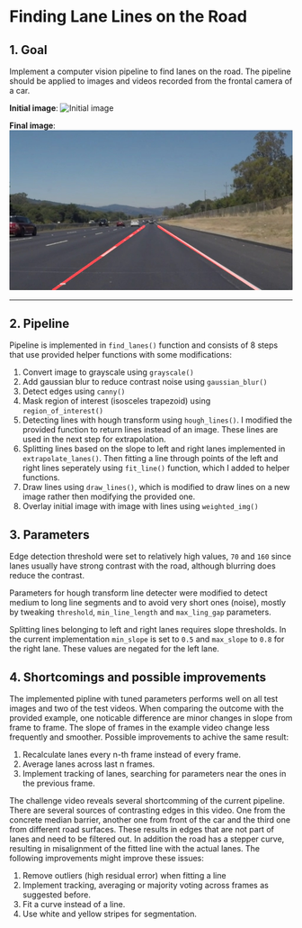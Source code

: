 # Finding Lane Lines on the Road

## 1. Goal

Implement a computer vision pipeline to find lanes on the road. The pipeline should be applied to images and videos recorded from the frontal camera of a car.

**Initial image**:
![Initial image](./test_images/solidWhiteRight.jpg)

**Final image**:
![Final image](./test_images_output/solidWhiteRight.jpg)

---

## 2. Pipeline

Pipeline is implemented in `find_lanes()` function and consists of 8 steps that use provided helper functions with some modifications:

1. Convert image to grayscale using `grayscale()`
2. Add gaussian blur to reduce contrast noise using `gaussian_blur()`
3. Detect edges using `canny()`
4. Mask region of interest (isosceles trapezoid) using `region_of_interest()`
5. Detecting lines with hough transform using `hough_lines()`. I modified the provided function to return lines instead of an image. These lines are used in the next step for extrapolation.
6. Splitting lines based on the slope to left and right lanes implemented in `extrapolate_lanes()`. Then fitting a line through points of the left and right lines seperately using `fit_line()` function, which I added to helper functions.
7. Draw lines using `draw_lines()`, which is modified to draw lines on a new image rather then modifying the provided one.
8. Overlay initial image with image with lines using `weighted_img()`

## 3. Parameters

Edge detection threshold were set to relatively high values, `70` and `160` since lanes usually have strong contrast with the road, although blurring does reduce the contrast.

Parameters for hough transform line detecter were modified to detect medium to long line segments and to avoid very short ones (noise), mostly by tweaking `threshold`, `min_line_length` and `max_ling_gap` parameters.

Splitting lines belonging to left and right lanes requires slope thresholds. In the current implementation `min_slope` is set to `0.5` and `max_slope` to `0.8` for the right lane. These values are negated for the left lane.

## 4. Shortcomings and possible improvements

The implemented pipline with tuned parameters performs well on all test images and two of the test videos. When comparing the outcome with the provided example, one noticable difference are minor changes in slope from frame to frame. The slope of frames in the example video change less frequently and smoother. Possible improvements to achive the same result:

1. Recalculate lanes every n-th frame instead of every frame.
2. Average lanes across last n frames. 
3. Implement tracking of lanes, searching for parameters near the ones in the previous frame.

The challenge video reveals several shortcomming of the current pipeline. There are several sources of contrasting edges in this video. One from the concrete median barrier, another one from front of the car and the third one from different road surfaces. These results in edges that are not part of lanes and need to be filtered out. In addition the road has a stepper curve, resulting in misalignment of the fitted line with the actual lanes. The following improvements might improve these issues:

1. Remove outliers (high residual error) when fitting a line
2. Implement tracking, averaging or majority voting across frames as suggested before.
3. Fit a curve instead of a line.
4. Use white and yellow stripes for segmentation.
